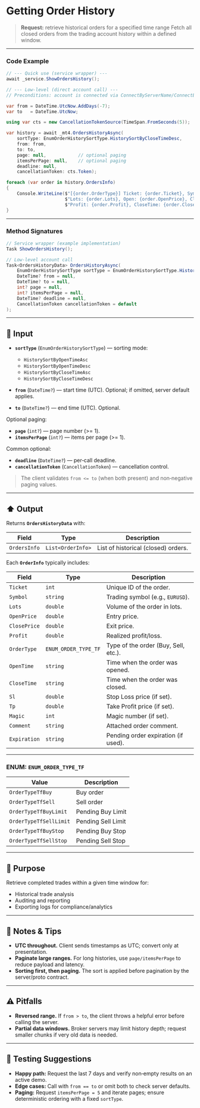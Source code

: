 # Getting Order History

> **Request:** retrieve historical orders for a specified time range
> Fetch all closed orders from the trading account history within a defined window.

---

### Code Example

```csharp
// --- Quick use (service wrapper) ---
await _service.ShowOrdersHistory();

// --- Low-level (direct account call) ---
// Preconditions: account is connected via ConnectByServerName/ConnectByHostPort.

var from = DateTime.UtcNow.AddDays(-7);
var to   = DateTime.UtcNow;

using var cts = new CancellationTokenSource(TimeSpan.FromSeconds(5));

var history = await _mt4.OrdersHistoryAsync(
    sortType: EnumOrderHistorySortType.HistorySortByCloseTimeDesc,
    from: from,
    to: to,
    page: null,            // optional paging
    itemsPerPage: null,    // optional paging
    deadline: null,
    cancellationToken: cts.Token);

foreach (var order in history.OrdersInfo)
{
    Console.WriteLine($"[{order.OrderType}] Ticket: {order.Ticket}, Symbol: {order.Symbol}, " +
                      $"Lots: {order.Lots}, Open: {order.OpenPrice}, Close: {order.ClosePrice}, " +
                      $"Profit: {order.Profit}, CloseTime: {order.CloseTime}");
}
```

---

### Method Signatures

```csharp
// Service wrapper (example implementation)
Task ShowOrdersHistory();
```

```csharp
// Low-level account call
Task<OrdersHistoryData> OrdersHistoryAsync(
    EnumOrderHistorySortType sortType = EnumOrderHistorySortType.HistorySortByCloseTimeDesc,
    DateTime? from = null,
    DateTime? to = null,
    int? page = null,
    int? itemsPerPage = null,
    DateTime? deadline = null,
    CancellationToken cancellationToken = default
);
```

---

## 🔽 Input

* **`sortType`** (`EnumOrderHistorySortType`) — sorting mode:

  * `HistorySortByOpenTimeAsc`
  * `HistorySortByOpenTimeDesc`
  * `HistorySortByCloseTimeAsc`
  * `HistorySortByCloseTimeDesc`

* **`from`** (`DateTime?`) — start time (UTC). Optional; if omitted, server default applies.

* **`to`** (`DateTime?`) — end time (UTC). Optional.

Optional paging:

* **`page`** (`int?`) — page number (>= 1).
* **`itemsPerPage`** (`int?`) — items per page (>= 1).

Common optional:

* **`deadline`** (`DateTime?`) — per‑call deadline.
* **`cancellationToken`** (`CancellationToken`) — cancellation control.

> The client validates `from <= to` (when both present) and non‑negative paging values.

---

## ⬆️ Output

Returns **`OrdersHistoryData`** with:

| Field        | Type              | Description                         |
| ------------ | ----------------- | ----------------------------------- |
| `OrdersInfo` | `List<OrderInfo>` | List of historical (closed) orders. |

Each **`OrderInfo`** typically includes:

| Field        | Type                 | Description                          |
| ------------ | -------------------- | ------------------------------------ |
| `Ticket`     | `int`                | Unique ID of the order.              |
| `Symbol`     | `string`             | Trading symbol (e.g., `EURUSD`).     |
| `Lots`       | `double`             | Volume of the order in lots.         |
| `OpenPrice`  | `double`             | Entry price.                         |
| `ClosePrice` | `double`             | Exit price.                          |
| `Profit`     | `double`             | Realized profit/loss.                |
| `OrderType`  | `ENUM_ORDER_TYPE_TF` | Type of the order (Buy, Sell, etc.). |
| `OpenTime`   | `string`             | Time when the order was opened.      |
| `CloseTime`  | `string`             | Time when the order was closed.      |
| `Sl`         | `double`             | Stop Loss price (if set).            |
| `Tp`         | `double`             | Take Profit price (if set).          |
| `Magic`      | `int`                | Magic number (if set).               |
| `Comment`    | `string`             | Attached order comment.              |
| `Expiration` | `string`             | Pending order expiration (if used).  |

---

### ENUM: `ENUM_ORDER_TYPE_TF`

| Value                  | Description        |
| ---------------------- | ------------------ |
| `OrderTypeTfBuy`       | Buy order          |
| `OrderTypeTfSell`      | Sell order         |
| `OrderTypeTfBuyLimit`  | Pending Buy Limit  |
| `OrderTypeTfSellLimit` | Pending Sell Limit |
| `OrderTypeTfBuyStop`   | Pending Buy Stop   |
| `OrderTypeTfSellStop`  | Pending Sell Stop  |

---

## 🎯 Purpose

Retrieve completed trades within a given time window for:

* Historical trade analysis
* Auditing and reporting
* Exporting logs for compliance/analytics

---

## 🧩 Notes & Tips

* **UTC throughout.** Client sends timestamps as UTC; convert only at presentation.
* **Paginate large ranges.** For long histories, use `page/itemsPerPage` to reduce payload and latency.
* **Sorting first, then paging.** The sort is applied before pagination by the server/proto contract.

---

## ⚠️ Pitfalls

* **Reversed range.** If `from > to`, the client throws a helpful error before calling the server.
* **Partial data windows.** Broker servers may limit history depth; request smaller chunks if very old data is needed.

---

## 🧪 Testing Suggestions

* **Happy path:** Request the last 7 days and verify non‑empty results on an active demo.
* **Edge cases:** Call with `from == to` or omit both to check server defaults.
* **Paging:** Request `itemsPerPage = 5` and iterate pages; ensure deterministic ordering with a fixed `sortType`.

